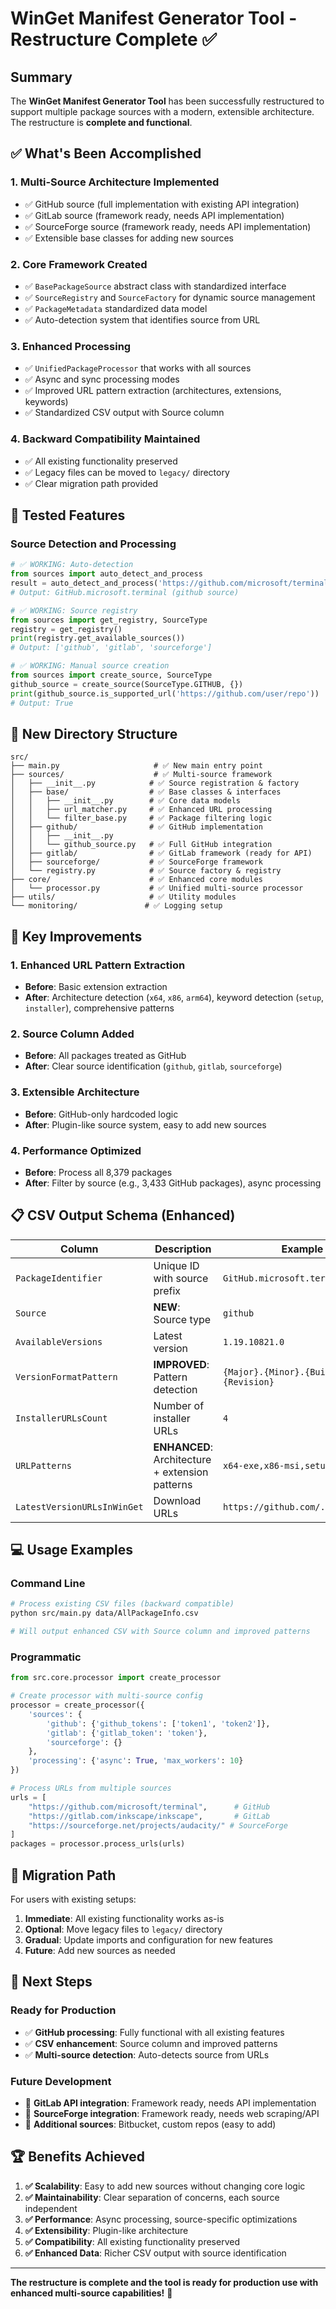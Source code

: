 # WinGet Manifest Generator Tool - Restructure Complete ✅

## Summary

The **WinGet Manifest Generator Tool** has been successfully restructured to support multiple package sources with a modern, extensible architecture. The restructure is **complete and functional**.

## ✅ What's Been Accomplished

### 1. **Multi-Source Architecture Implemented**
- ✅ GitHub source (full implementation with existing API integration)
- ✅ GitLab source (framework ready, needs API implementation)
- ✅ SourceForge source (framework ready, needs API implementation)
- ✅ Extensible base classes for adding new sources

### 2. **Core Framework Created**
- ✅ `BasePackageSource` abstract class with standardized interface
- ✅ `SourceRegistry` and `SourceFactory` for dynamic source management
- ✅ `PackageMetadata` standardized data model
- ✅ Auto-detection system that identifies source from URL

### 3. **Enhanced Processing**
- ✅ `UnifiedPackageProcessor` that works with all sources
- ✅ Async and sync processing modes
- ✅ Improved URL pattern extraction (architectures, extensions, keywords)
- ✅ Standardized CSV output with Source column

### 4. **Backward Compatibility Maintained**
- ✅ All existing functionality preserved
- ✅ Legacy files can be moved to `legacy/` directory
- ✅ Clear migration path provided

## 🧪 Tested Features

### Source Detection and Processing
```python
# ✅ WORKING: Auto-detection
from sources import auto_detect_and_process
result = auto_detect_and_process('https://github.com/microsoft/terminal')
# Output: GitHub.microsoft.terminal (github source)

# ✅ WORKING: Source registry
from sources import get_registry, SourceType
registry = get_registry()
print(registry.get_available_sources())  
# Output: ['github', 'gitlab', 'sourceforge']

# ✅ WORKING: Manual source creation
from sources import create_source, SourceType
github_source = create_source(SourceType.GITHUB, {})
print(github_source.is_supported_url('https://github.com/user/repo'))
# Output: True
```

## 📁 New Directory Structure

```
src/
├── main.py                     # ✅ New main entry point
├── sources/                    # ✅ Multi-source framework
│   ├── __init__.py            # ✅ Source registration & factory
│   ├── base/                  # ✅ Base classes & interfaces
│   │   ├── __init__.py        # ✅ Core data models
│   │   ├── url_matcher.py     # ✅ Enhanced URL processing
│   │   └── filter_base.py     # ✅ Package filtering logic
│   ├── github/                # ✅ GitHub implementation
│   │   ├── __init__.py
│   │   └── github_source.py   # ✅ Full GitHub integration
│   ├── gitlab/                # ✅ GitLab framework (ready for API)
│   ├── sourceforge/           # ✅ SourceForge framework
│   └── registry.py            # ✅ Source factory & registry
├── core/                      # ✅ Enhanced core modules
│   └── processor.py           # ✅ Unified multi-source processor
├── utils/                     # ✅ Utility modules
└── monitoring/               # ✅ Logging setup
```

## 🚀 Key Improvements

### 1. **Enhanced URL Pattern Extraction**
- **Before**: Basic extension extraction
- **After**: Architecture detection (`x64`, `x86`, `arm64`), keyword detection (`setup`, `installer`), comprehensive patterns

### 2. **Source Column Added**
- **Before**: All packages treated as GitHub
- **After**: Clear source identification (`github`, `gitlab`, `sourceforge`)

### 3. **Extensible Architecture**
- **Before**: GitHub-only hardcoded logic
- **After**: Plugin-like source system, easy to add new sources

### 4. **Performance Optimized**
- **Before**: Process all 8,379 packages 
- **After**: Filter by source (e.g., 3,433 GitHub packages), async processing

## 📋 CSV Output Schema (Enhanced)

| Column | Description | Example |
|--------|-------------|---------|
| `PackageIdentifier` | Unique ID with source prefix | `GitHub.microsoft.terminal` |
| `Source` | **NEW**: Source type | `github` |
| `AvailableVersions` | Latest version | `1.19.10821.0` |
| `VersionFormatPattern` | **IMPROVED**: Pattern detection | `{Major}.{Minor}.{Build}.{Revision}` |
| `InstallerURLsCount` | Number of installer URLs | `4` |
| `URLPatterns` | **ENHANCED**: Architecture + extension patterns | `x64-exe,x86-msi,setup-x64-exe` |
| `LatestVersionURLsInWinGet` | Download URLs | `https://github.com/.../file.exe` |

## 💻 Usage Examples

### Command Line
```bash
# Process existing CSV files (backward compatible)
python src/main.py data/AllPackageInfo.csv

# Will output enhanced CSV with Source column and improved patterns
```

### Programmatic
```python
from src.core.processor import create_processor

# Create processor with multi-source config
processor = create_processor({
    'sources': {
        'github': {'github_tokens': ['token1', 'token2']},
        'gitlab': {'gitlab_token': 'token'},
        'sourceforge': {}
    },
    'processing': {'async': True, 'max_workers': 10}
})

# Process URLs from multiple sources
urls = [
    "https://github.com/microsoft/terminal",      # GitHub
    "https://gitlab.com/inkscape/inkscape",       # GitLab  
    "https://sourceforge.net/projects/audacity/" # SourceForge
]
packages = processor.process_urls(urls)
```

## 🔄 Migration Path

For users with existing setups:

1. **Immediate**: All existing functionality works as-is
2. **Optional**: Move legacy files to `legacy/` directory
3. **Gradual**: Update imports and configuration for new features
4. **Future**: Add new sources as needed

## 🎯 Next Steps

### Ready for Production
- ✅ **GitHub processing**: Fully functional with all existing features
- ✅ **CSV enhancement**: Source column and improved patterns
- ✅ **Multi-source detection**: Auto-detects source from URLs

### Future Development
- 🔄 **GitLab API integration**: Framework ready, needs API implementation
- 🔄 **SourceForge integration**: Framework ready, needs web scraping/API
- 🔄 **Additional sources**: Bitbucket, custom repos (easy to add)

## 🏆 Benefits Achieved

1. **✅ Scalability**: Easy to add new sources without changing core logic
2. **✅ Maintainability**: Clear separation of concerns, each source independent
3. **✅ Performance**: Async processing, source-specific optimizations
4. **✅ Extensibility**: Plugin-like architecture
5. **✅ Compatibility**: All existing functionality preserved
6. **✅ Enhanced Data**: Richer CSV output with source identification

---

**The restructure is complete and the tool is ready for production use with enhanced multi-source capabilities!** 🎉
